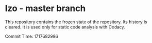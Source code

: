 # lzo - master branch

This repository contains the frozen state of the repository.
Its history is cleared. It is used only for static code
analysis with Codacy.

Commit Time: 1717682986
